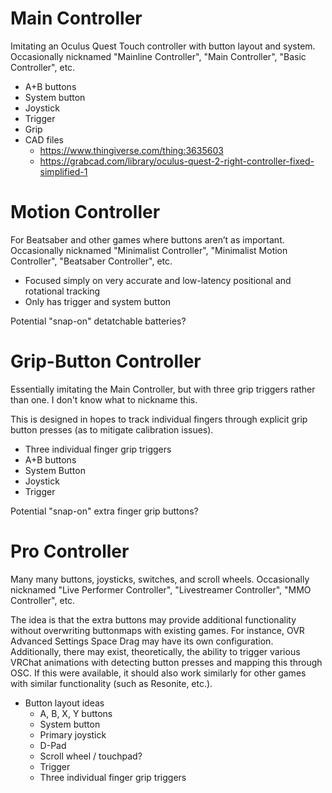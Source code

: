 # Main Controller
Imitating an Oculus Quest Touch controller with button layout and system. Occasionally nicknamed "Mainline Controller", "Main Controller", "Basic Controller", etc.

- A+B buttons
- System button
- Joystick
- Trigger
- Grip
- CAD files
  - https://www.thingiverse.com/thing:3635603
  - https://grabcad.com/library/oculus-quest-2-right-controller-fixed-simplified-1

# Motion Controller
For Beatsaber and other games where buttons aren’t as important. Occasionally nicknamed "Minimalist Controller", "Minimalist Motion Controller", "Beatsaber Controller", etc.

- Focused simply on very accurate and low-latency positional and rotational tracking
- Only has trigger and system button

Potential "snap-on" detatchable batteries?

# Grip-Button Controller
Essentially imitating the Main Controller, but with three grip triggers rather than one. I don't know what to nickname this.

This is designed in hopes to track individual fingers through explicit grip button presses (as to mitigate calibration issues).

- Three individual finger grip triggers
- A+B buttons
- System Button
- Joystick
- Trigger

Potential "snap-on" extra finger grip buttons?

# Pro Controller
Many many buttons, joysticks, switches, and scroll wheels. Occasionally nicknamed "Live Performer Controller", "Livestreamer Controller", "MMO Controller", etc.

The idea is that the extra buttons may provide additional functionality without overwriting buttonmaps with existing games. For instance, OVR Advanced Settings Space Drag may have its own configuration. Additionally, there may exist, theoretically, the ability to trigger various VRChat animations with detecting button presses and mapping this through OSC. If this were available, it should also work similarly for other games with similar functionality (such as Resonite, etc.).

- Button layout ideas
  - A, B, X, Y buttons
  - System button
  - Primary joystick
  - D-Pad
  - Scroll wheel / touchpad?
  - Trigger
  - Three individual finger grip triggers
